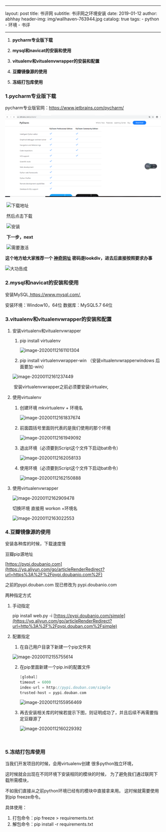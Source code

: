 

---

layout:     post
title:    书评网
subtitle:  书评网之环境安装
date:       2019-01-12
author:     abhhay
header-img: img/wallhaven-763944.jpg
catalog: true
tags:
    - python
    - 环境
    - 书评

---

1. **pycharm专业版下载**

2. **mysql和navicat的安装和使用**

3. **vitualenv和vitualenvwrapper的安装和配置**

4. **豆瓣镜像源的使用**

5. **冻结打包库使用**

   

### 1.**pycharm专业版下载**

pycharm专业版官网：https://www.jetbrains.com/pycharm/

![image-20200112153857231](..\img\2020-01-12-书评网(一).assets\image-20200112153857231.png)



​     ![下载地址](https://img-blog.csdn.net/20180826210711399?watermark/2/text/aHR0cHM6Ly9ibG9nLmNzZG4ubmV0L3FxXzMxOTM5NjE3/font/5a6L5L2T/fontsize/400/fill/I0JBQkFCMA==/dissolve/70)

​     然后点击下载

​     ![安装](https://img-blog.csdn.net/20180826211826282?watermark/2/text/aHR0cHM6Ly9ibG9nLmNzZG4ubmV0L3FxXzMxOTM5NjE3/font/5a6L5L2T/fontsize/400/fill/I0JBQkFCMA==/dissolve/70)

​    **下一步，next**

​	![需要激活](https://img-blog.csdn.net/20180826212247522?watermark/2/text/aHR0cHM6Ly9ibG9nLmNzZG4ubmV0L3FxXzMxOTM5NjE3/font/5a6L5L2T/fontsize/400/fill/I0JBQkFCMA==/dissolve/70)

   **这个地方给大家推荐一个 [神奇网址](http://www.lookdiv.com/)  密码是lookdiv，进去后直接按照要求办事**

![大功告成](C:\Users\kengkeng\Desktop\code_resouce\2020-01-12-书评网(一).assets\image-20200112154611458.png)

### 2.**mysql和navicat的安装和使用**



安装MySQL,https://www.mysql.com/,

安装环境：Window10，64位
数据库：MySQL5.7 64位

### 3.**vitualenv和vitualenvwrapper的安装和配置**

1. 安装virtualenv和vitualenvwrapper

   1. pip install virtualenv

      ![image-20200112161101304](C:\Users\kengkeng\Desktop\code_resouce\2020-01-12-书评网(一).assets\image-20200112161101304.png)

        

   2. pip install virtualenvwrapper-win （安装vitualenvwrapperwindows 后面要加-win）

   ![image-20200112161237449](C:\Users\kengkeng\Desktop\code_resouce\2020-01-12-书评网(一).assets\image-20200112161237449.png)

   ​	安装virtualenvwrapper之前必须要安装virtualev,

2. 使用virtualenv

   1. 创建环境 mkvirtualenv  + 环境名

      ![image-20200112161837674](C:\Users\kengkeng\Desktop\code_resouce\2020-01-12-书评网(一).assets\image-20200112161837674.png)

   2. 前面圆括号里面则代表的是我们使用的那个环境

      ![image-20200112161949092](C:\Users\kengkeng\Desktop\code_resouce\2020-01-12-书评网(一).assets\image-20200112161949092.png)

   3. 退出环境（必须要到Script这个文件下启动bat命令）

      ![image-20200112162058133](C:\Users\kengkeng\Desktop\code_resouce\2020-01-12-书评网(一).assets\image-20200112162058133.png)

   4. 使用环境（必须要到Script这个文件下启动bat命令）

      ![image-20200112162150888](C:\Users\kengkeng\Desktop\code_resouce\2020-01-12-书评网(一).assets\image-20200112162150888.png)

3. 使用virtualenvwrapper

   ![image-20200112162909478](C:\Users\kengkeng\Desktop\code_resouce\2020-01-12-书评网(一).assets\image-20200112162909478.png)

   切换环境 直接用 workon +环境名

   ![image-20200112163022553](C:\Users\kengkeng\Desktop\code_resouce\2020-01-12-书评网(一).assets\image-20200112163022553.png)

   

### 4.**豆瓣镜像源的使用**

安装各种库的时候，下载速度慢

豆瓣pip源地址

[https://pypi.doubanio.com](https://yq.aliyun.com/go/articleRenderRedirect?url=https%3A%2F%2Fpypi.doubanio.com%2F)

之前的pypi.douban.com 现已修改为 pypi.doubanio.com

两种指定方式

1. 手动指定

    pip install web.py -i [https://pypi.doubanio.com/simple](https://yq.aliyun.com/go/articleRenderRedirect?url=http%3A%2F%2Fpypi.douban.com%2Fsimple)

2. 配置指定

   1. 在自己用户目录下新建一个pip文件夹

   ![image-20200112155755614](C:\Users\kengkeng\Desktop\code_resouce\2020-01-12-书评网(一).assets\image-20200112155755614.png)

   2. 在pip里面新建一个pip.ini的配置文件

      ```c
      [global]
      timeout = 6000
      index-url = http://pypi.douban.com/simple
      trusted-host = pypi.douban.com
      ```

      

      ![image-20200112155956469](C:\Users\kengkeng\Desktop\code_resouce\2020-01-12-书评网(一).assets\image-20200112155956469.png)

      

   3. 再去安装相关库的时候若提示下图，则证明成功了，并且后续不再需要指定豆瓣源了

      ![image-20200112160229392](C:\Users\kengkeng\Desktop\code_resouce\2020-01-12-书评网(一).assets\image-20200112160229392.png)

​             

### **5.冻结打包库使用**

当我们开发项目的时候，会用virtualenv创建
很多python独立环境，

这时候就会出现在不同环境下安装相同的模块的时候，
为了避免我们通过联网下载所需模块，

不如我们直接从之前python环境已经有的模块中直接拿来用。
这时候就需要使用到pip freeze命令。

具体使用：

1. 打包命令：pip freeze > requirements.txt
2. 解包命令：pip install -r requirements.txt


